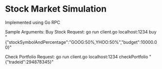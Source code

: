 # Stock Market Simulation
Implemented using Go RPC

Sample Arguments:
Buy Stock Request: go run client.go localhost:1234 buy "{\"stockSymbolAndPercentage\":\"GOOG:50%,YHOO:50%\",\"budget\":10000.00}"

Check Portfolio Request: 
go run client.go localhost:1234 checkPortfolio "{\"tradeid\":294878345}"

